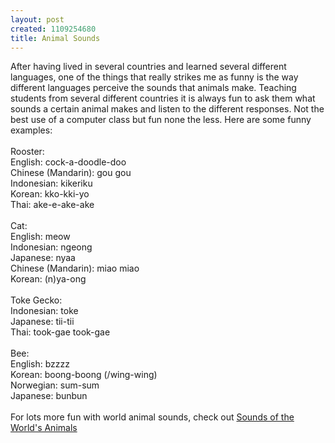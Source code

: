 ```yaml
--- 
layout: post
created: 1109254680
title: Animal Sounds
---
```

After having lived in several countries and learned several different languages, one of the things that really strikes me as funny is the way different languages perceive the sounds that animals make.  Teaching students from several different countries it is always fun to ask them what sounds a certain animal makes and listen to the different responses.  Not the best use of a computer class but fun none the less.  Here are some funny examples:<br /><br />Rooster:<br />English: cock-a-doodle-doo<br />Chinese (Mandarin): gou gou<br />Indonesian: kikeriku<br />Korean: kko-kki-yo<br />Thai: ake-e-ake-ake<br /><br />Cat:<br />English: meow<br />Indonesian: ngeong<br />Japanese: nyaa<br />Chinese (Mandarin): miao miao<br />Korean: (n)ya-ong<br /><br />Toke Gecko:<br />Indonesian: toke <br />Japanese: tii-tii <br />Thai: took-gae took-gae<br /><br />Bee:<br />English: bzzzz<br />Korean: boong-boong (/wing-wing) <br />Norwegian: sum-sum <br />Japanese: bunbun<br /><br />For lots more fun with world animal sounds, check out <a href="http://www.georgetown.edu/faculty/ballc/animals/">Sounds of the World's Animals</a>
